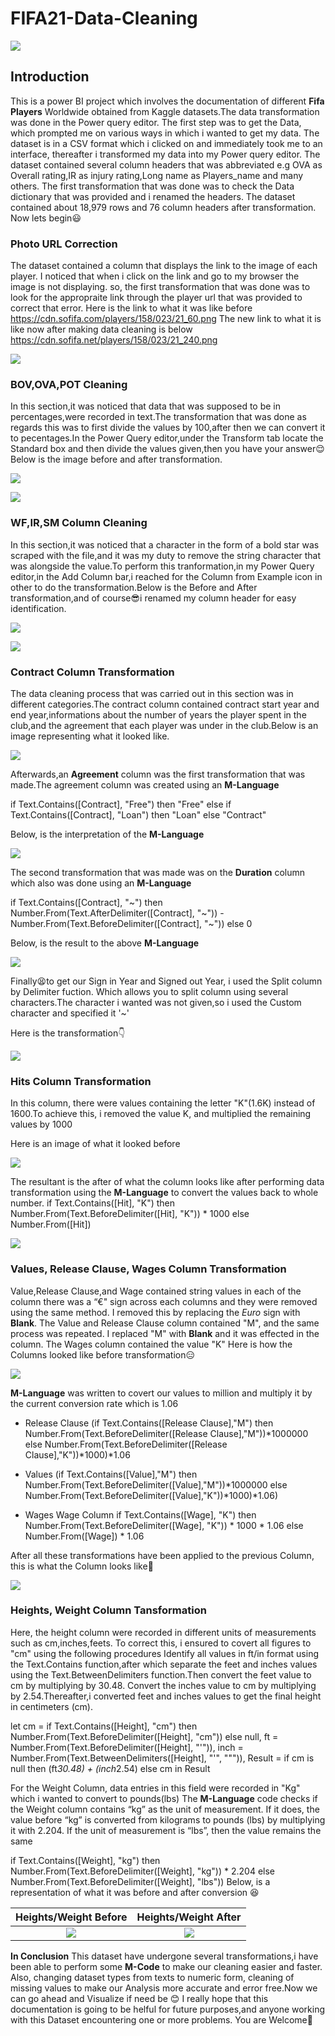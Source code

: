 # FIFA21-Data-Cleaning

![](fifa-image_.jpg)

## Introduction
This is a power BI project which involves the documentation of different **Fifa Players** Worldwide obtained from Kaggle datasets.The data transformation was done in the 
Power query editor. The first step was to get the Data, which prompted me on various ways in which i wanted to get my data. The dataset is in a CSV format which i clicked on and immediately took me to an interface, thereafter i transformed my data into my Power query editor. The dataset contained several column headers that was abbreviated e.g OVA as Overall rating,IR as injury rating,Long name as Players_name and many others. The first transformation that was done was to check the Data dictionary that was provided and i renamed the headers. The dataset contained about 18,979 rows and 76 column headers after transformation. Now lets begin:smiley:

### Photo **URL** Correction
The dataset contained a column that displays the link to the image of each player. I noticed that when i click on the link and go to my browser the image is not displaying. so, the first transformation that was done was to look for the appropraite link through the player url that was provided to correct that error. Here is the link to what it was like before https://cdn.sofifa.com/players/158/023/21_60.png The new link to what it is like now after making data cleaning is below https://cdn.sofifa.net/players/158/023/21_240.png


![](Photo_url-new.png)

### BOV,OVA,POT Cleaning
In this section,it was noticed that data that was supposed to be in percentages,were recorded in text.The transformation that was done as regards this was to first divide the values by 100,after then we can convert it to pecentages.In the Power Query editor,under the Transform tab locate the Standard box and then divide the values given,then you have your answer:relieved: 
Below is the image before and after transformation.


![](BOV,OVA,POT.png)

![](BOV,OVA,POT-new.png)

### WF,IR,SM Column Cleaning
In this section,it was noticed that a character in the form of a bold star was scraped with the file,and it was my duty to remove the string character that was alongside the value.To perform this tranformation,in my Power Query editor,in the Add Column bar,i reached for the Column from Example icon in other to do the transformation.Below is the Before and After transformation,and of course:sunglasses:i renamed my column header for easy identification.


![](WF,IR,SM.png)

![](WF,IR_SM-new.png)


### Contract Column Transformation
The data cleaning process that was carried out in this section was in different categories.The contract column contained contract start year and end year,informations about the number of years the player spent in the club,and the agreement that each player was under in the club.Below is an image representing what it looked like.

![](Agreement_example.png)

Afterwards,an **Agreement** column was the first transformation that was made.The agreement column was created using an **M-Language**

if Text.Contains([Contract], "Free") then 
    "Free" 
else if Text.Contains([Contract], "Loan") then 
    "Loan" 
else 
    "Contract"
    
 Below, is the interpretation of the **M-Language**
 
 ![](Agreement_new.png)
 
 The second transformation that was made was on the **Duration** column which also was done using an **M-Language**
 
 if Text.Contains([Contract], "~") then
    Number.From(Text.AfterDelimiter([Contract], "~")) - Number.From(Text.BeforeDelimiter([Contract], "~"))
else
    0
    
 Below, is the result to the above **M-Language**
 
 ![](Duration.png)
 
 Finally:tired_face:to get our Sign in Year and Signed out Year, i used the Split column by Delimiter fuction. Which allows you to split column using several characters.The character i wanted was not given,so i used the Custom character and specified it '~'
 

Here is the transformation:point_down:

![](Sign-in_Sign-out.png)


### Hits Column Transformation
In this column, there were values containing the letter "K"(1.6K) instead of 1600.To achieve this, i removed the value K, and multiplied the remaining values by 1000 
 
Here is an image of what it looked before
 
![](Hits-.png)

The resultant is the after of what the column looks like after performing data transformation using the **M-Language** to convert the values back to whole number.
if Text.Contains([Hit], "K") then Number.From(Text.BeforeDelimiter([Hit], "K")) * 1000 else Number.From([Hit])
 
![](Hits_new.png)

### Values, Release Clause, Wages Column Transformation
Value,Release Clause,and Wage contained string values in each of the column there was a  “€" sign across each columns and they were removed using the same method. I removed this by replacing the _Euro_ sign with **Blank**. The Value and Release Clause column contained "M", and the same process was repeated. I replaced "M" with **Blank** and it was effected in the column. The Wages column contained the value "K"
Here is how the Columns looked like before transformation:expressionless:

![](Value,Release-Clause,Wage-.png)

**M-Language** was written to covert our values to million and multiply it by the current conversion rate which is 1.06
- Release Clause
(if Text.Contains([Release Clause],"M") then Number.From(Text.BeforeDelimiter([Release Clause],"M"))*1000000 else Number.From(Text.BeforeDelimiter([Release Clause],"K"))*1000)*1.06

- Values 
(if Text.Contains([Value],"M") then Number.From(Text.BeforeDelimiter([Value],"M"))*1000000 else Number.From(Text.BeforeDelimiter([Value],"K"))*1000)*1.06)

- Wages
Wage Column if Text.Contains([Wage], "K") then Number.From(Text.BeforeDelimiter([Wage], "K")) * 1000 * 1.06 else Number.From([Wage]) * 1.06

After all these transformations have been applied to the previous Column, this is what the Column looks like:cowboy_hat_face:

![](V,R,Wage_new.png)

### Heights, Weight Column Tansformation
Here, the height column were recorded in different units of measurements such as cm,inches,feets. To correct this, i ensured to covert all figures to "cm" using the following procedures 
Identify all values in ft/in format using the Text.Contains function,after which separate the feet and inches values using the Text.BetweenDelimiters function.Then convert the feet value to cm by multiplying by 30.48. Convert the inches value to cm by multiplying by 2.54.Thereafter,i converted feet and inches values to get the final height in centimeters (cm).

let 
    cm = if Text.Contains([Height], "cm") then 
            Number.From(Text.BeforeDelimiter([Height], "cm")) 
         else 
            null,
    ft = Number.From(Text.BeforeDelimiter([Height], "'")),
    inch = Number.From(Text.BetweenDelimiters([Height], "'", """)),
    Result = if cm is null then (ft*30.48) + (inch*2.54) else cm
in
    Result
    
For the Weight Column, data entries in this field were recorded in "Kg" which i wanted to convert to pounds(lbs)
The **M-Language** code checks if the Weight column contains “kg” as the unit of measurement. If it does, the value before “kg” is converted from kilograms to pounds (lbs) by multiplying it with 2.204. If the unit of measurement is “lbs”, then the value remains the same

if Text.Contains([Weight], "kg") then
    Number.From(Text.BeforeDelimiter([Weight], "kg")) * 2.204
else
    Number.From(Text.BeforeDelimiter([Weight], "lbs"))
Below, is a representation of what it was before and after conversion :satisfied:


Heights/Weight Before                                                      |Heights/Weight After 
:-----------------------------------------------------------:              |:---------------------------------------------------:
![](old-.png)                                                              |![](new_hW-.png)

**In Conclusion** This dataset have undergone several transformations,i have been able to perform some **M-Code** to make our cleaning easier and faster. Also, changing dataset types from texts to numeric form, cleaning of missing values to make our Analysis more accurate and error free.Now we can go ahead and Visualize if need be :blush: I really hope that this documentation is going to be helful for future purposes,and anyone working with this Dataset encountering one or more problems. You are Welcome:zany_face:
